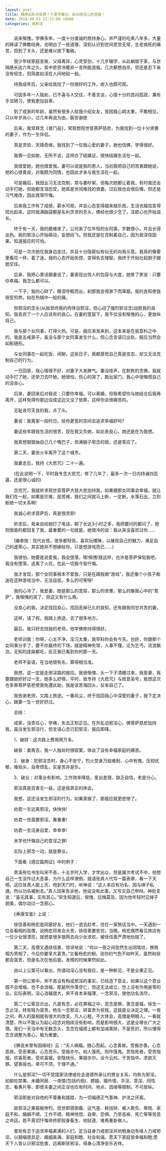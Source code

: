 ```yaml
---
layout: post
title: 精神出轨也有罪？千里寻妻记，妄动邪淫心的苦报！
date: 2018-09-01 22:23:00 +0800
categories: 戒邪淫
---
```


　　说来惭愧，学佛多年，一度十分虔诚的修持身心，并严谨的吃素八年多，大量的拜读了佛教经典，也明白了一些道理，深刻认识到世间苦空无常，生老病死的痛苦，但到了关头，还是难以放下看破。
　　我少年经家庭变故，父母离异，心灵受创，十几岁辍学，从此蜗居于家，与世隔绝长达六年之久。其中悲苦冷暖非一言所能道哉。几次都想自杀，但还是忍下来没有轻生，但简直如活在人间地狱一般。
　　待我成年后，父亲给我找了一份很好的工作，收入也颇可观。
　　可因多年一人独处，已不喜与人交往，不善言谈，心情十分的苦闷孤寂，兼有手淫陋习，使我更加自卑。
　　到了成家的年龄，虽然有很多人给我介绍女友，皆因我心病太重，不敢相见，只以年岁尚小，过几年再说为由，婉言谢绝
　　后来，我常拜念《普门品》，常观想观世音菩萨慈悲，为我找到一位十分贤惠的妻子，作为一生伴侣。
　　真是灵验，天降奇缘，我找到了一位我心爱的妻子，她也信佛，学得很好。
　　我俩一见如故，无所不谈，这样办了结婚证，很快结婚生活在一起。
　　我很爱她，她也很爱我。妻可以说是我的恩人，当初我把自己的苦衷跟她说，她的心很善良，对我颇为同情，也因此才来与我生活在一起。
　　可是婚后，我因业习无法克制，常与妻吵架，但每次她都让着我，有时我还会动手打她，但她都含泪忍受，她真是世间难找的贤妻。过后我也会很后悔，但还是习气难改，因此我常忏悔。
　　后来我工作有了成绩，薪水可观，并且心态变得越来越乐观，生活也越加变得阳光起来。这时我满脑袋都是名利贪求的念头，佛经也很少念了，淫欲心也开始滋长。
　　终于有一天，我的磨难来了。公司来了位年轻的女同事，岁数很小，并且长得出色。我的邪淫心开始萌动，妄想纷飞。但我还是在克制着自己，因为我深信因果，知道报应的可怕。
　　可是一次次她在我身边走过，并且十分隐密似有似无的向我示意。我真的像雾里看花一样，着了迷。我的心态开始失控，变得失去理智。我终于开始壮起胆子跟她交往。
　　后来，我把心里话跟妻说了，妻表现出惊人的包容与大度，她笑了笑说：只要你幸福，我怎么都可以。
　　一下子，我的心碎了，眼泪夺眶而出，刹那我变得渺下而卑鄙。我的良知使我倍受煎熬，如在热锅中一般的痛。
　　但邪淫的念头(从始至终我的肉体没邪淫，但心动了强烈邪淫念)战胜我的良知，我丢弃了一个人应该有的良心。在妻的宽容下，我不仅没有惭愧的心，更放纵自己。
　　我与那个女同事，打得火热。可是，报应渐渐来到，这本来是在我意料之中的，我是五戒弟子，虽没与那个女同事发生什么，但心念言语已出轨，报应当然会如影随形。
　　与女同事在一起吃饭、闲聊，这些日子，我都感觉自己真是变态，却又无法克制自己的行为。
　　一日回家，我心情很不好，对妻子大发脾气。妻没吱声，在默默的念佛。我就动手打了她，还举刀去吓她，她很怕，伤心的哭了，跑出家门。我心中很悔恨自己的没良心。
　　后来，妻回来后对我说：只要你幸福，可以离婚，但我希望你与她结合后我再离开，这样免得你那边没成这边又没了依靠，这样你会很痛苦的。
　　无耻丧尽天良的我，点了头。
　　妻说：我离家一段时日，给你更宽的空间去追求幸福好吗?
　　妻这些年跟我生活的很苦，现在我又负她，如此丧良心，她还是在为我想。
　　我真想狠狠抽自己几个嘴巴子，但满脑子邪念的我，还是答应了。
　　第二天，妻坐火车离开了这个城市。
　　我妻走后，我持《大悲咒》二十一遍。
　　(在此说明一下，平时我专念大悲咒，修了几年了，最多一次一日内持诵四百遍，还是很心诚的)
　　念完咒，我就祈求观世音菩萨大慈大悲加持我，如果跟那女同事会幸福，就让我们在一起，如果是灾难，是苦难，我们之间就马上断，一定断，水落石出，立刻断绝一切关系啊!
　　我诚心祈求菩萨后，真是很灵耶!
　　祈求后，我亲自给她打了电话，聊了长达3小时之多，我把要问的都问了，她则很直的都回复了我，最重要的一句就是，她很冷的说：我从来没喜欢过你......
　　(编者按：现代女孩，很多都轻佻，喜欢玩暧昧，以展现自己的魅力，满足自己的虚荣心，其实她并不想嫁给你，只是想游戏而已……)
　　我很怕，她要是说爱我，我会堕落，唉!惭愧!就这样，也许是菩萨保佑我吧，我没有堕落，逃离了火坑，在此一切我今皆忏悔。
　　我才发现，那个女同事根本不爱我，只是在跟我做“游戏”，我还像个小孩子痴迷在这种游戏当中，无法自拔。多么的可笑呀!
　　我的心冷了，我爱妻，她是那么的宽容，那么的贤惠，那么的像我心中的“菩萨”，我惭愧的哭了，但这又有什么用。
　　没良心的我，决定找回良心，找回丢掉已久的良知，还有跟我同甘共苦的妻。
　　这样，请了假，我踏上旅途，去了很多地方。
　　最后，我只好去找我的老师。他学佛修持得很好。
　　老师训我：你呀，心太不净，淫习太重，我早料你会有今天。也好，你跟那个女同事分手了，要不你最终的下场，就是精神失常，人事不懂，沦为乞丐，流浪飘泊，无知的连屎都吃，反正我已看到你的那一天。
　　老师不妄语，在当地很有名，算得相当准。
　　我想，这一定是走邪淫路的报应。我很惭愧，头一下子清醒过来，我爱妻，我要跟她好好过一生，她多么好呀。平时，我专持《大悲咒》与观音圣号，我想这次也多靠菩萨慈悲使我免遭此劫，我是该苦海回头，反省自己了。
　　我告谢老师，又踏上旅途。一番风尘，终于找回我心中深爱的妻子，我下定决心，跟妻一生一世好好过。
　　总结：
　　成家，没责任心，学佛，失去正知正见。在外乱动邪淫心，佛菩萨慈悲加持我，虽没发生邪淫行，但言语心念已犯邪淫，报应即降。
　　1、破财：这次路上费用两万多。
　　破家：妻离去，我一人独处时很寂寞，体会了没有幸福家庭的痛苦。
　　2、破身：犯邪淫念时，身心不安宁，烈火焚身万般难耐，心中有愧，压抑忧郁，难抬头，自卑烦乱，实是苦非是乐。
　　3、破业：对事业有影响，工作效率降低，爱出差错，缺乏自信，老是分心。
　　邪淫真是百害无一益，这是我真实的体会。
　　我想，这还没发生邪淫的行为，如果真做了，那报应就更悲惨了。
　　劝君一生远离邪淫，快快快!
　　劝君一世莫要邪淫，重重重!
　　劝君一生洁身自爱，幸幸幸!
　　末学也忏悔自己的意淫之罪!
　　实际上邪念一动，就是罪业。
　　下面看《感应篇例证》中的例子：
　　贵溪有位书生叫宋不吝，十五岁时入学，才学出众，但是屡次考试不中，他想自己一生没作过大恶事，为什么这样潦倒，就请张真人代写一篇表章，看一下天榜。这位张真人能上天，他到天门时，听神说：“这人本应有功名，因与婶子私通，所以功名被削去。”真人回来告诉他，他说没有此事，又写文自己申辩。神批复说：“虽无其事，实有其心。”宋生知道后，惭愧、后悔莫及，因为他年轻时见婶子貌美，偶尔动过一念邪心。
　　《寿康宝鉴》上说：
　　徐信善和杨宏是同窗好友，他们一道去赶考，住在一家旅店当中。一天遇到一位会看相的高僧，说杨宏将来会大贵，徐信善要贫穷。当晚，杨宏偶然看见旅店有一位少女很漂亮，就想拿很多银两去向少女求欢，被徐信善严肃地劝阻了。
　　第二天，高僧又遇徐信善，惊讶地说：“何以一夜之间忽然生出阴骘纹，换贱相为贵相了，今后你要享大富贵。”又看杨宏的相，说你的气色不如昨天，虽然和徐都会富贵，但是名次在他后面，发榜的时候果然如此。
　　由以上公案可以看出，所谓动淫心没有报应，是一种断见，不是业果正见。
　　第一则公案中，宋不吝没有构成邪淫的事实，已经造下意业，如果以这个意业既不会增福，也不会消福，那是所作落空亡，但这无法成立，世上没有作用是零的业。实际表明，淫心消福很大，宋不吝本来福薄，一念邪淫，使他功名消尽。
　　第二个公案显示出，凡是有念，必在罪福之中，恶念是罪，善念是福，徐生一念止淫，转贫贱为富贵，杨生一念邪淫，转富贵为贫贱，这就是业决定之理。一夜之间，两人的面相就有很大的改变。凡人心粗，不大体会，高僧是明眼人，一看就清楚，所以不能认为起心动念对相续没有影响，而是影响很大，这是业增长广大之理。我们一天当中有无数念头，念念在福德上都有加减乘除，不是死的，所以懂得念念调整为善心，极为重要。
　　《佛说未曾有因缘经》云：“夫人祸福。随心而起。心念善故。受报亦善。心念恶故。受恶果报。心念苦乐。受报亦尔。如人饿死。则作饿鬼。苦恼死者。受苦恼报。欢喜死者。受欢喜报。安隐快乐。果报亦尔。汝今云何。于苦恼中。求欲灭罪。望善报也。幸可不须。于理不通。”
　　什么是邪淫?一切不受国家法律或社会道德所承认的男女关系，均称为邪淫。如偷吃禁果、未婚同居、一夜情(包括约炮)、嫖娼、婚外情、手淫、意淫、同性恋、看黄片等，即使夫妻之间正淫也应有时间、地点、因缘等限制，不可放纵。
　　邪淫即是对自他的不尊重和践踏，为一切福德正气善神、护法之厌离。
　　故邪淫之果报极惨烈，现世即感倒霉、运气差、耗钱财、被人欺负、卑贱、家庭不和、婚姻不顺、工作不顺、精神恍惚、自卑、恐惧、乃至恶疾、死亡等等苦恶之命运，若不真切忏悔命终即投身畜生、地狱道，难再重新做人。
　　普劝有志于追求幸福美满的人们，定当自身力戒邪淫并劝勉身边有缘人力戒邪淫，以期福德具足、婚姻美满、家庭和睦、社会和谐。愿天下家庭皆幸福和睦;愿天下人皆认识邪淫危害，远离断除邪淫，得身心清净安乐吉祥。